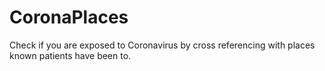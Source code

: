 # CoronaPlaces
Check if you are exposed to Coronavirus by cross referencing with places known patients have been to.
